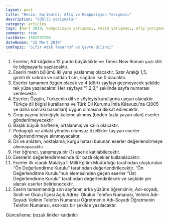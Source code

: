 ```yaml
---
layout: post
title: "Resim, Karikatür, Afiş ve Kompozisyon Yarışması"
description: "ödüllü yarışmalar"
category: articles
tags: [mart 2019, kompozisyon yarışması, resim yarışması, afiş yarışması, karikatür yarışması, lise]
comments: true
lastDate: 1552597200
dateHuman: "15 Mart 2019"
comTopic: "Sıfır Atık Tasarruf ve Çevre Bilinci"
---
```


1. Eserler; A4 kâğıdına 12 punto büyüklükte ve Times New Roman yazı stili ile bilgisayarla yazılacaktır.
2. Eserin metin bölümü iki yana yaslanmış olacaktır. Satır Aralığı 1,5; girinti ilk satırda ve soldan 1 cm, sağdan ise 0 olacaktır.
3. Eserler tamamen özgün olacak ve 4 (dört) sayfayı geçmeyecek şekilde tek yüze yazılacaktır. Her sayfaya “1,2,3,” şeklinde sayfa numarası verilecektir.
4. Eserler; Özgün, Türkçenin dil ve söyleyiş kurallarına uygun olacaktır. Türkçe dil bilgisi kurallarına ve Türk Dil Kurumu İmla Kılavuzu’na (2005 ve daha sonraki basımları) uygun olmasına dikkat edilecektir.
5. Grup yazma tekniğiyle kaleme alınmış (birden fazla yazarı olan) eserler gönderilmeyecektir
6. Başlık büyük harflerle, ortalanmış ve kalın olacaktır.
7. Pedagojik ve ahlaki yönden olumsuz özellikler taşıyan eserler değerlendirmeye alınmayacaktır.
8. Dil ve anlatım, noktalama, kurgu hatası bulunan eserler değerlendirmeye alınmayacaktır.
9. Her öğrenci, yarışmaya bir (1) eserle katılabilecektir.
10. Eserlerin değerlendirmesinde tür bazlı ölçekler kullanılacaktır.
11. Eserler ilk olarak Malatya İl Milli Eğitim Müdürlüğü tarafından oluşturulan “Ön Değerlendirme Kurulu” tarafından değerlendirilecektir. “Ön Değerlendirme Kurulu”nun elemesinden geçen eserler “Üst Değerlendirme Kurulu” tarafından değerlendirilecek ve seçkide yer alacak eserler belirlenecektir.
12. Eserin tamamlandığı son sayfanın arka yüzüne öğrencinin;
Adı-soyadı,
Sınıfı ve Okulu
İlçesi
Açık Adresi
Okulun Telefon Numarası,
Velinin Adı-Soyadı
Velinin Telefon Numarası
Öğretmenin Adı-Soyadı
Öğretmenin Telefon Numarası, eksiksiz bir şekilde yazılacaktır.

Güncelleme: bozuk linkler kaldırıldı